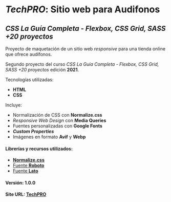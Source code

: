 # _TechPRO_: Sitio web para Audifonos


## _CSS La Guía Completa - Flexbox, CSS Grid, SASS +20 proyectos_


Proyecto de maquetación de un sitio web _responsive_ para una tienda online que ofrece audífonos.


Segundo proyecto del curso _CSS La Guía Completa - Flexbox, CSS Grid, SASS +20 proyectos_ edición **2021**.


Tecnologías utilizadas:
+ **HTML**
+ **CSS**


Incluye:
+ Normalización de CSS con **Normalize.css**
+ _Responsive Web Design_ con **Media Queries**
+ Fuentes personalizadas con **Google Fonts**
+ **_Custom Properties_**
+ Imágenes en formato **Avif** y **Webp**


#### Librerías y recursos utilizados:
+ [**Normalize.css**](https://necolas.github.io/normalize.css/)
+ [Fuente **Roboto**](https://fonts.google.com/specimen/Roboto?query=roboto)
+ [Fuente **Lato**](https://fonts.google.com/specimen/Lato?query=lato)


#### Versión: 1.0.0


#### Site URL: [TechPRO](https://wtest-tech-pro.netlify.app/)